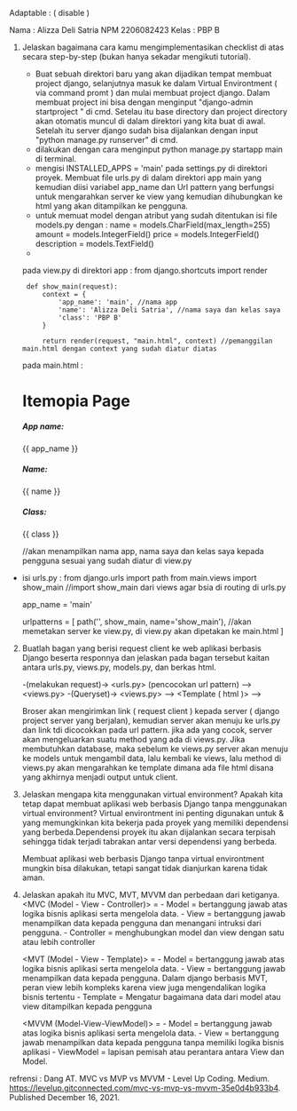 Adaptable : ( disable )

Nama : Alizza Deli Satria 
NPM 2206082423
Kelas : PBP B


1. Jelaskan bagaimana cara kamu mengimplementasikan checklist di atas secara step-by-step (bukan hanya sekadar mengikuti tutorial).
    - <Membuat sebuah proyek Django baru.> Buat sebuah direktori baru yang akan dijadikan tempat membuat project django, selanjutnya masuk ke dalam Virtual Environtment ( via command promt ) dan mulai membuat project django. Dalam membuat project ini bisa dengan menginput "django-admin startproject <nama project>" di cmd. Setelau itu base directory dan project directory akan otomatis muncul di dalam direktori yang kita buat di awal. Setelah itu server django sudah bisa dijalankan dengan input "python manage.py runserver" di cmd.
    - <Membuat aplikasi dengan nama main pada proyek tersebut.> dilakukan dengan cara menginput python manage.py startapp main di terminal.
    - <Melakukan routing pada proyek agar dapat menjalankan aplikasi main>mengisi INSTALLED_APPS = 
    'main' pada settings.py di direktori proyek. Membuat file urls.py di dalam direktori app main yang kemudian diisi variabel app_name dan Url pattern yang berfungsi untuk mengarahkan server ke view yang kemudian dihubungkan ke html yang akan ditampilkan ke pengguna.
    - <Membuat model pada aplikasi main dengan nama Item dan memiliki atribut wajib sebagai berikut.> untuk memuat model dengan atribut yang sudah ditentukan isi file models.py dengan : name = models.CharField(max_length=255)
    amount = models.IntegerField()
    price = models.IntegerField()
    description = models.TextField()
    - <Membuat sebuah fungsi pada views.py untuk dikembalikan ke dalam sebuah template HTML yang menampilkan nama aplikasi serta nama dan kelas kamu> 
    pada view.py di direktori app : 
        from django.shortcuts import render

        def show_main(request):
            context = {
                'app_name': 'main', //nama app
                'name': 'Alizza Deli Satria', //nama saya dan kelas saya
                'class': 'PBP B'
            }

            return render(request, "main.html", context) //pemanggilan main.html dengan context yang sudah diatur diatas

    pada main.html :
    <h1>Itemopia Page</h1>

    <h5>App name: </h5>
    <p>{{ app_name }}<p>
    <h5>Name: </h5>
    <p>{{ name }}<p>
    <h5>Class: </h5>
    <p>{{ class }}<p> //akan menampilkan nama app, nama saya dan kelas saya kepada pengguna sesuai yang sudah diatur di view.py

- <Membuat sebuah routing pada urls.py aplikasi main untuk memetakan fungsi yang telah dibuat pada views.py.>
    isi urls.py : 
    from django.urls import path
    from main.views import show_main //import show_main dari views agar bsia di routing di urls.py

    app_name = 'main'

    urlpatterns = [
        path('', show_main, name='show_main'), //akan memetakan server ke view.py, di view.py akan dipetakan ke main.html
    ]


    
2. Buatlah bagan yang berisi request client ke web aplikasi berbasis Django beserta responnya dan jelaskan pada bagan tersebut kaitan antara urls.py, views.py, models.py, dan berkas html.

    <Client> -(melakukan request)-> <urls.py> (pencocokan url pattern) --> <views.py> -(Queryset)-> <views.py> --> <Template ( html )> --> <client>

    Broser akan mengirimkan link ( request client ) kepada server ( django project server yang berjalan), kemudian  server akan menuju ke urls.py dan link tdi dicocokkan pada url pattern. jika ada yang cocok, server akan mengeluarkan suatu method yang ada di views.py. Jika membutuhkan database, maka sebelum ke views.py server akan menuju ke models untuk mengambil data, lalu kembali ke views, lalu method di views.py akan mengarahkan ke template dimana ada file html disana yang akhirnya menjadi output untuk client.
    
3. Jelaskan mengapa kita menggunakan virtual environment? Apakah kita tetap dapat membuat aplikasi web berbasis Django tanpa menggunakan virtual environment?
    Virtual environtment ini penting digunakan untuk <Isolasi Proyek> & <Manajemen Dependensi> yang memungkinkan kita bekerja pada proyek yang memiliki dependensi yang berbeda.Dependensi proyek itu akan dijalankan secara terpisah sehingga tidak terjadi tabrakan antar versi dependensi yang berbeda. 

    Membuat aplikasi web berbasis Django tanpa virtual environtment mungkin bisa dilakukan, tetapi sangat tidak dianjurkan karena tidak aman.

4. Jelaskan apakah itu MVC, MVT, MVVM dan perbedaan dari ketiganya.
    <MVC (Model - View - Controller)> = 
        - Model = bertanggung jawab atas logika bisnis aplikasi serta mengelola data.
        - View  = bertanggung jawab menampilkan data kepada pengguna dan menangani intruksi dari pengguna.
        - Controller = menghubungkan model dan view dengan satu atau lebih controller

    <MVT (Model - View - Template)> =
        - Model = bertanggung jawab atas logika bisnis aplikasi serta mengelola data.
        - View  = bertanggung jawab menampilkan data kepada pengguna. Dalam django berbasis MVT, peran view lebih kompleks karena view juga mengendalikan logika bisnis tertentu
        - Template = Mengatur bagaimana data dari model atau view ditampilkan kepada pengguna

    <MVVM (Model-View-ViewModel)> =
        - Model = bertanggung jawab atas logika bisnis aplikasi serta mengelola data.
        - View  = bertanggung jawab menampilkan data kepada pengguna tanpa memiliki logika bisnis aplikasi
        - ViewModel = lapisan pemisah atau perantara antara View dan Model.

refrensi : 
Dang AT. MVC vs MVP vs MVVM - Level Up Coding. Medium. https://levelup.gitconnected.com/mvc-vs-mvp-vs-mvvm-35e0d4b933b4. Published December 16, 2021.
